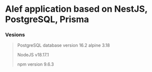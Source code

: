 # Alef application based on NestJS, PostgreSQL, Prisma

### Vesions
> PostgreSQL database version 16.2 alpine 3.18
> 
> NodeJS v18.17.1
> 
> npm version 9.6.3
